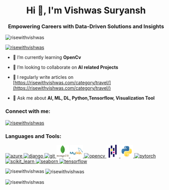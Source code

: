 <h1 align="center">Hi 👋, I'm Vishwas Suryansh</h1>
<h3 align="center">Empowering Careers with Data-Driven Solutions and Insights</h3>

<p align="left"> <img src="https://komarev.com/ghpvc/?username=risewithvishwas&label=Profile%20views&color=0e75b6&style=flat" alt="risewithvishwas" /> </p>

<p align="left"> <a href="https://github.com/ryo-ma/github-profile-trophy"><img src="https://github-profile-trophy.vercel.app/?username=risewithvishwas" alt="risewithvishwas" /></a> </p>

- 🌱 I’m currently learning **OpenCv**

- 👯 I’m looking to collaborate on **AI related Projects**

- 📝 I regularly write articles on [https://risewithvishwas.com/category/travel/](https://risewithvishwas.com/category/travel/)

- 💬 Ask me about **AI, ML, DL, Python,Tensorflow, Visualization Tool**

<h3 align="left">Connect with me:</h3>
<p align="left">
<a href="https://instagram.com/risewithvishwas" target="blank"><img align="center" src="https://raw.githubusercontent.com/rahuldkjain/github-profile-readme-generator/master/src/images/icons/Social/instagram.svg" alt="risewithvishwas" height="30" width="40" /></a>
</p>

<h3 align="left">Languages and Tools:</h3>
<p align="left"> <a href="https://azure.microsoft.com/en-in/" target="_blank" rel="noreferrer"> <img src="https://www.vectorlogo.zone/logos/microsoft_azure/microsoft_azure-icon.svg" alt="azure" width="40" height="40"/> </a> <a href="https://www.djangoproject.com/" target="_blank" rel="noreferrer"> <img src="https://cdn.worldvectorlogo.com/logos/django.svg" alt="django" width="40" height="40"/> </a> <a href="https://git-scm.com/" target="_blank" rel="noreferrer"> <img src="https://www.vectorlogo.zone/logos/git-scm/git-scm-icon.svg" alt="git" width="40" height="40"/> </a> <a href="https://www.mongodb.com/" target="_blank" rel="noreferrer"> <img src="https://raw.githubusercontent.com/devicons/devicon/master/icons/mongodb/mongodb-original-wordmark.svg" alt="mongodb" width="40" height="40"/> </a> <a href="https://www.mysql.com/" target="_blank" rel="noreferrer"> <img src="https://raw.githubusercontent.com/devicons/devicon/master/icons/mysql/mysql-original-wordmark.svg" alt="mysql" width="40" height="40"/> </a> <a href="https://opencv.org/" target="_blank" rel="noreferrer"> <img src="https://www.vectorlogo.zone/logos/opencv/opencv-icon.svg" alt="opencv" width="40" height="40"/> </a> <a href="https://pandas.pydata.org/" target="_blank" rel="noreferrer"> <img src="https://raw.githubusercontent.com/devicons/devicon/2ae2a900d2f041da66e950e4d48052658d850630/icons/pandas/pandas-original.svg" alt="pandas" width="40" height="40"/> </a> <a href="https://www.python.org" target="_blank" rel="noreferrer"> <img src="https://raw.githubusercontent.com/devicons/devicon/master/icons/python/python-original.svg" alt="python" width="40" height="40"/> </a> <a href="https://pytorch.org/" target="_blank" rel="noreferrer"> <img src="https://www.vectorlogo.zone/logos/pytorch/pytorch-icon.svg" alt="pytorch" width="40" height="40"/> </a> <a href="https://scikit-learn.org/" target="_blank" rel="noreferrer"> <img src="https://upload.wikimedia.org/wikipedia/commons/0/05/Scikit_learn_logo_small.svg" alt="scikit_learn" width="40" height="40"/> </a> <a href="https://seaborn.pydata.org/" target="_blank" rel="noreferrer"> <img src="https://seaborn.pydata.org/_images/logo-mark-lightbg.svg" alt="seaborn" width="40" height="40"/> </a> <a href="https://www.tensorflow.org" target="_blank" rel="noreferrer"> <img src="https://www.vectorlogo.zone/logos/tensorflow/tensorflow-icon.svg" alt="tensorflow" width="40" height="40"/> </a> </p>

<p><img align="left" src="https://github-readme-stats.vercel.app/api/top-langs?username=risewithvishwas&show_icons=true&locale=en&layout=compact" alt="risewithvishwas" /></p>

<p>&nbsp;<img align="center" src="https://github-readme-stats.vercel.app/api?username=risewithvishwas&show_icons=true&locale=en" alt="risewithvishwas" /></p>

<p><img align="center" src="https://github-readme-streak-stats.herokuapp.com/?user=risewithvishwas&" alt="risewithvishwas" /></p>

